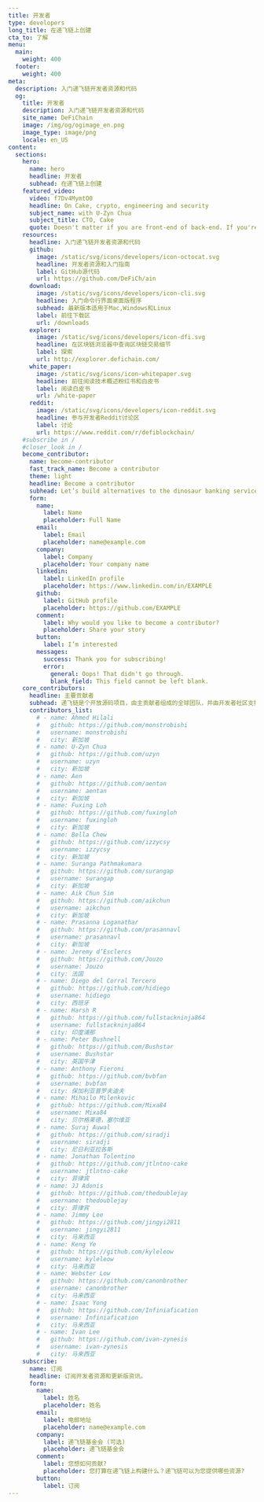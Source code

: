 ```yaml
---
title: 开发者
type: developers
long_title: 在递飞链上创建
cta_to: 了解
menu:
  main:
    weight: 400
  footer:
    weight: 400
meta:
  description: 入门递飞链开发者资源和代码
  og:
    title: 开发者
    description: 入门递飞链开发者资源和代码
    site_name: DeFiChain
    image: /img/og/ogimage_en.png
    image_type: image/png
    locale: en_US
content:
  sections:
    hero:
      name: hero
      headline: 开发者
      subhead: 在递飞链上创建
    featured_video:
      video: f7Dv4MymtO0
      headline: On Cake, crypto, engineering and security
      subject_name: with U-Zyn Chua
      subject_title: CTO, Cake
      quote: Doesn't matter if you are front-end of back-end. If you're a JavaScript developer, and a good one, drop me a note, and we can talk.
    resources:
      headline: 入门递飞链开发者资源和代码
      github:
        image: /static/svg/icons/developers/icon-octocat.svg
        headline: 开发者资源和入门指南
        label: GitHub源代码
        url: https://github.com/DeFiCh/ain
      download:
        image: /static/svg/icons/developers/icon-cli.svg
        headline: 入门命令行界面桌面版程序
        subhead: 最新版本适用于Mac,Windows和Linux
        label: 前往下载区
        url: /downloads
      explorer:
        image: /static/svg/icons/developers/icon-dfi.svg
        headline: 在区块链浏览器中查询区块链交易细节
        label: 探索
        url: http://explorer.defichain.com/
      white_paper:
        image: /static/svg/icons/icon-whitepaper.svg
        headline: 前往阅读技术概述粉红书和白皮书
        label: 阅读白皮书
        url: /white-paper
      reddit:
        image: /static/svg/icons/developers/icon-reddit.svg
        headline: 参与开发者Reddit讨论区
        label: 讨论
        url: https://www.reddit.com/r/defiblockchain/
    #subscribe in /
    #closer_look in /
    become_contributor:
      name: become-contributor
      fast_track_name: Become a contributor
      theme: light
      headline: Become a contributor
      subhead: Let’s build alternatives to the dinosaur banking services together!
      form:
        name:
          label: Name
          placeholder: Full Name
        email:
          label: Email
          placeholder: name@example.com
        company:
          label: Company
          placeholder: Your company name
        linkedin:
          label: LinkedIn profile
          placeholder: https://www.linkedin.com/in/EXAMPLE
        github:
          label: GitHub profile
          placeholder: https://github.com/EXAMPLE
        comment:
          label: Why would you like to become a contributor?
          placeholder: Share your story
        button:
          label: I’m interested
        messages:
          success: Thank you for subscribing!
          error: 
            general: Oops! That didn't go through.
            blank_field: This field cannot be left blank.
    core_contributors:
      headline: 主要贡献者
      subhead: 递飞链是个开放源码项目，由主贡献者组成的全球团队，并由开发者社区支持此项目。[GitHub](https://github.com/DeFiCh)源代码网列出主要贡献者和项目中细节
      contributors_list:
        # - name: Ahmed Hilali
        #   github: https://github.com/monstrobishi
        #   username: monstrobishi
        #   city: 新加坡
        # - name: U-Zyn Chua
        #   github: https://github.com/uzyn
        #   username: uzyn
        #   city: 新加坡
        # - name: Aen
        #   github: https://github.com/aentan
        #   username: aentan
        #   city: 新加坡
        # - name: Fuxing Loh
        #   github: https://github.com/fuxingloh
        #   username: fuxingloh
        #   city: 新加坡
        # - name: Bella Chew
        #   github: https://github.com/izzycsy
        #   username: izzycsy
        #   city: 新加坡
        # - name: Suranga Pathmakumara
        #   github: https://github.com/surangap
        #   username: surangap
        #   city: 新加坡
        # - name: Aik Chun Sim
        #   github: https://github.com/aikchun
        #   username: aikchun
        #   city: 新加坡
        # - name: Prasanna Loganathar
        #   github: https://github.com/prasannavl
        #   username: prasannavl
        #   city: 新加坡
        # - name: Jeremy d’Esclercs
        #   github: https://github.com/Jouzo
        #   username: Jouzo
        #   city: 法国
        # - name: Diego del Corral Tercero
        #   github: https://github.com/hidiego
        #   username: hidiego
        #   city: 西班牙
        # - name: Harsh R
        #   github: https://github.com/fullstackninja864
        #   username: fullstackninja864
        #   city: 印度浦那
        # - name: Peter Bushnell
        #   github: https://github.com/Bushstar
        #   username: Bushstar
        #   city: 英国牛津
        # - name: Anthony Fieroni
        #   github: https://github.com/bvbfan
        #   username: bvbfan
        #   city: 保加利亚普罗夫迪夫
        # - name: Mihailo Milenkovic
        #   github: https://github.com/Mixa84
        #   username: Mixa84
        #   city: 贝尔格莱德，塞尔维亚
        # - name: Suraj Auwal
        #   github: https://github.com/siradji
        #   username: siradji
        #   city: 尼日利亚拉各斯
        # - name: Jonathan Tolentino
        #   github: https://github.com/jtlntno-cake
        #   username: jtlntno-cake
        #   city: 菲律宾
        # - name: JJ Adonis
        #   github: https://github.com/thedoublejay
        #   username: thedoublejay
        #   city: 菲律宾
        # - name: Jimmy Lee
        #   github: https://github.com/jingyi2811
        #   username: jingyi2811
        #   city: 马来西亚
        # - name: Keng Ye
        #   github: https://github.com/kyleleow
        #   username: kyleleow
        #   city: 马来西亚
        # - name: Webster Low
        #   github: https://github.com/canonbrother
        #   username: canonbrother
        #   city: 马来西亚
        # - name: Isaac Yong
        #   github: https://github.com/Infiniafication
        #   username: Infiniafication
        #   city: 马来西亚
        # - name: Ivan Lee
        #   github: https://github.com/ivan-zynesis
        #   username: ivan-zynesis
        #   city: 马来西亚
    subscribe:
      name: 订阅
      headline: 订阅开发者资源和更新版资讯。
      form:
        name:
          label: 姓名
          placeholder: 姓名
        email:
          label: 电邮地址
          placeholder: name@example.com
        company:
          label: 递飞链基金会 (可选)
          placeholder: 递飞链基金会
        comment:
          label: 您想如何贡献?
          placeholder: 您打算在递飞链上构建什么？递飞链可以为您提供哪些资源?
        button:
          label: 订阅
---
```

